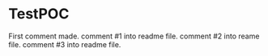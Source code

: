 # TestPOC
First comment made.
comment #1 into readme file.
comment #2 into reame file.
comment #3 into readme file.
